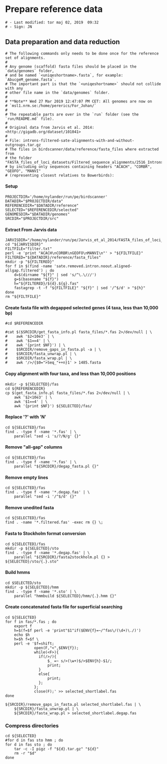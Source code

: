# Prepare reference data

    # - Last modified: tor maj 02, 2019  09:32
    # - Sign: JN

## Data preparation and data reduction

    # The following commands only needs to be done once for the reference set of alignments.
    # 
    # Any genome (scaffold) fasta files should be placed in the `data/genomes` folder,
    # and be named `<uniqeshortname>.fasta`, for example: `AbucgeM_genome.fasta`.
    # The important part is that the `<uniqeshortname>` should not collide with any
    # other file name in the `data/genomes` folder.
    #
    # **Note** Wed 27 Mar 2019 12:47:07 PM CET: All genomes are now on
    # `msl1.nrm.se:/home/pererics/For_Johan/`
    # 
    # The repeatable parts are over in the `run` folder (see the `run/README.md` file).
    #
    # Original data from Jarvis et al. 2014: <http://gigadb.org/dataset/101041>
    #
    # File: introns-filtered-sate-alignments-with-and-without-outgroups.tar.gz
    # The files in birdscanner/data/reference/fasta_files where extracted from
    # the folder "FASTA_files_of_loci_datasets/Filtered_sequence_alignments/2516_Introns/2500orthologs" 
    # by including only sequences containing headers "ACACH", "CORBR", "GEOFO", "MANVI"
    # (representing closest relatives to Bowerbirds):


#### Setup

    PROJECTDIR='/home/nylander/run/pe/birdscanner'
    DATADIR="$PROJECTDIR/data"
    REFERENCEDIR="$DATADIR/reference"
    SELECTED="$REFERENCEDIR/selected"
    GENOMESDIR="$DATADIR/genomes"
    SRCDIR="$PROJECTDIR/src"


#### Extract From Jarvis data

    JARVISDIR="/home/nylander/run/pe/Jarvis_et_al_2014/FASTA_files_of_loci_datasets/Filtered_sequence_alignments/2516_Introns/2500orthologs"
    cd "${JARVISDIR}"
    FILTFILE="filter.txt"
    perl -e 'print "ACACH\nCORBR\nGEOFO\nMANVI\n"' > "${FILTFILE}"
    FILTERED="${DATADIR}/reference/fasta_files"
    mkdir -p "${FILTERED}"
    for f in $(find -name 'sate.removed.intron.noout.aligned-allgap.filtered') ; do
        d=$(dirname "${f}" | sed 's/^\.\///')
        g=$(basename "${f}")
        h="${FILTERED}/${d}.${g}.fas"
        fastagrep -t -f "${FILTFILE}" "${f}" | sed '/^$/d' > "${h}"
    done
    rm "${FILTFILE}"


#### Create fasta file with degapped selected genes (4 taxa, less than 10,000 bp)

    #cd $REFERENCEDIR

    #cat $($SRCDIR/get_fasta_info.pl fasta_files/*.fas 2>/dev/null | \
    #    awk '$2<10e3' | \
    #    awk '$1==4' | \
    #    awk '{print $NF}') | \
    #    $SRCDIR/remove_gaps_in_fasta.pl -a | \
    #    $SRCDIR/fasta_unwrap.pl | \
    #    $SRCDIR/fasta_wrap.pl | \
    #    awk '/>/{$0=">Seq_"++n}1' > 1485.fasta


#### Copy alignment with four taxa, and less than 10,000 positions

    mkdir -p ${SELECTED}/fas
    cd ${REFERENCEDIR}
    cp $(get_fasta_info.pl fasta_files/*.fas 2>/dev/null | \
        awk '$2<10e3' | \
        awk '$1==4' | \
        awk '{print $NF}') ${SELECTED}/fas/


#### Replace '?' with 'N'

    cd ${SELECTED}/fas
    find . -type f -name '*.fas' | \
        parallel "sed -i 's/?/N/g' {}"


#### Remove "all-gap" columns

    cd ${SELECTED}/fas
    find . -type f -name '*.fas' | \
        parallel "${SRCDIR}/degap_fasta.pl {}"


#### Remove empty lines

    cd ${SELECTED}/fas
    find . -type f -name '*.degap.fas' | \
        parallel "sed -i '/^$/d' {}"


#### Remove unedited fasta

    cd ${SELECTED}/fas
    find . -name '*.filtered.fas' -exec rm {} \;


#### Fasta to Stockholm format conversion
    
    cd ${SELECTED}/fas
    mkdir -p ${SELECTED}/sto
    find . -type f -name '*.degap.fas' | \
        parallel "${SRCDIR}/fasta2stockholm.pl {} > ${SELECTED}/sto/{.}.sto"


#### Build hmms

    cd $SELECTED/sto
    mkdir -p ${SELECTED}/hmm
    find . -type f -name '*.sto' | \
        parallel "hmmbuild ${SELECTED}/hmm/{.}.hmm {}"


#### Create concatenated fasta file for superficial searching

    cd ${SELECTED}
    for f in fas/*.fas ; do
        export f
        h=$(f=$f perl -e 'print"$1"if($ENV{f}=~/^fas\/(\d+)\./)')
        echo $h
        h=$h f=$f \
        perl -e '$f=shift;
                 open(F,"<",$ENV{f});
                 while(<F>){
                   if(/>/){
                       $_ =~ s/>(\w+)$/>$ENV{h}-$1/;
                       print;
                   }
                   else{
                       print;
                   };
                 };
                 close(F);' >> selected_shortlabel.fas
    done

    ${SRCDIR}/remove_gaps_in_fasta.pl selected_shortlabel.fas | \
        ${SRCDIR}/fasta_unwrap.pl | \
        ${SRCDIR}/fasta_wrap.pl > selected_shortlabel.degap.fas


### Compress directories

    cd ${SELECTED}
    #for d in fas sto hmm ; do
    for d in fas sto ; do
        tar -c -I pigz -f "${d}.tar.gz" "${d}"
        rm -r "$d"
    done

